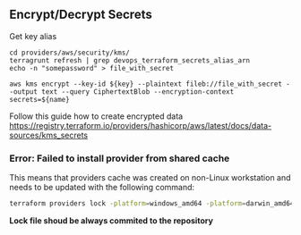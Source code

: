 ## Encrypt/Decrypt Secrets

Get key alias
```
cd providers/aws/security/kms/
terragrunt refresh | grep devops_terraform_secrets_alias_arn
echo -n "somepassword" > file_with_secret

aws kms encrypt --key-id ${key} --plaintext fileb://file_with_secret --output text --query CiphertextBlob --encryption-context secrets=${name}
```

Follow this guide how to create encrypted data https://registry.terraform.io/providers/hashicorp/aws/latest/docs/data-sources/kms_secrets

### Error: Failed to install provider from shared cache

This means that providers cache was created on non-Linux workstation and needs to be updated with the following command:

```bash
terraform providers lock -platform=windows_amd64 -platform=darwin_amd64 -platform=linux_amd64
```

**Lock file shoud be always commited to the repository**
